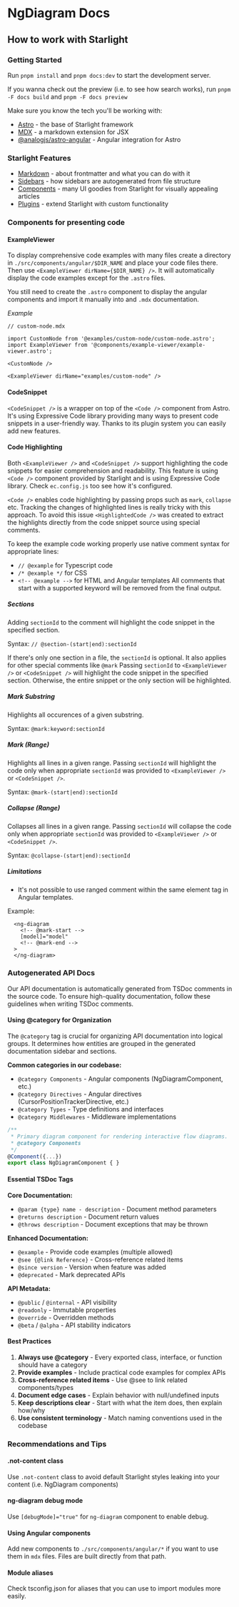 # NgDiagram Docs

## How to work with Starlight

### Getting Started

Run `pnpm install` and `pnpm docs:dev` to start the development server.

If you wanna check out the preview (i.e. to see how search works), run `pnpm -F docs build` and `pnpm -F docs preview`

Make sure you know the tech you'll be working with:

- [Astro](https://docs.astro.build/en/basics/astro-pages/) - the base of Starlight framework
- [MDX](https://mdxjs.com/) - a markdown extension for JSX
- [@analogjs/astro-angular](https://analogjs.org/docs/packages/astro-angular/overview) - Angular integration for Astro

### Starlight Features

- [Markdown](https://starlight.astro.build/guides/authoring-content/) - about frontmatter and what you can do with it
- [Sidebars](https://starlight.astro.build/guides/sidebar/) - how sidebars are autogenerated from file structure
- [Components](https://starlight.astro.build/components/using-components/) - many UI goodies from Starlight for visually appealing articles
- [Plugins](https://starlight.astro.build/resources/plugins/) - extend Starlight with custom functionality

### Components for presenting code

#### ExampleViewer

To display comprehensive code examples with many files create a directory in `./src/components/angular/$DIR_NAME` and place your code files there. Then use `<ExampleViewer dirName={$DIR_NAME} />`. It will automatically display the code examples except for the `.astro` files.

You still need to create the `.astro` component to display the angular components and import it manually into and `.mdx` documentation.

_Example_

```
// custom-node.mdx

import CustomNode from '@examples/custom-node/custom-node.astro';
import ExampleViewer from '@components/example-viewer/example-viewer.astro';

<CustomNode />

<ExampleViewer dirName="examples/custom-node" />
```

#### CodeSnippet

`<CodeSnippet />` is a wrapper on top of the `<Code />` component from Astro. It's using Expressive Code library providing many ways to present code snippets in a user-friendly way. Thanks to its plugin system you can easily add new features.

#### Code Highlighting

Both `<ExampleViewer />` and `<CodeSnippet />` support highlighting the code snippets for easier comprehension and readability. This feature is using `<Code />` component provided by Starlight and is using Expressive Code library. Check `ec.config.js` too see how it's configured.

`<Code />` enables code highlighting by passing props such as `mark`, `collapse` etc. Tracking the changes of highlighted lines is really tricky with this approach. To avoid this issue `<HighlightedCode />` was created to extract the highlights directly from the code snippet source using special comments.

To keep the example code working properly use native comment syntax for appropriate lines:

- `// @example` for Typescript code
- `/* @example */` for CSS
- `<!-- @example -->` for HTML and Angular templates
  All comments that start with a supported keyword will be removed from the final output.

##### Sections

Adding `sectionId` to the comment will highlight the code snippet in the specified section.

Syntax: `// @section-(start|end):sectionId`

If there's only one section in a file, the `sectionId` is optional. It also applies for other special comments like `@mark`
Passing `sectionId` to `<ExampleViewer />` or `<CodeSnippet />` will highlight the code snippet in the specified section. Otherwise, the entire snippet or the only section will be highlighted.

##### Mark Substring

Highlights all occurences of a given substring.

Syntax: `@mark:keyword:sectionId`

##### Mark (Range)

Highlights all lines in a given range.
Passing `sectionId` will highlight the code only when appropriate `sectionId` was provided to `<ExampleViewer />` or `<CodeSnippet />`.

Syntax: `@mark-(start|end):sectionId`

##### Collapse (Range)

Collapses all lines in a given range.
Passing `sectionId` will collapse the code only when appropriate `sectionId` was provided to `<ExampleViewer />` or `<CodeSnippet />`.

Syntax: `@collapse-(start|end):sectionId`

##### Limitations

- It's not possible to use ranged comment within the same element tag in Angular templates.

Example:

```
  <ng-diagram
    <!-- @mark-start -->
    [model]="model"
    <!-- @mark-end -->
  >
  </ng-diagram>
```

### Autogenerated API Docs

Our API documentation is automatically generated from TSDoc comments in the source code. To ensure high-quality documentation, follow these guidelines when writing TSDoc comments.

#### Using @category for Organization

The `@category` tag is crucial for organizing API documentation into logical groups. It determines how entities are grouped in the generated documentation sidebar and sections.

**Common categories in our codebase:**

- `@category Components` - Angular components (NgDiagramComponent, etc.)
- `@category Directives` - Angular directives (CursorPositionTrackerDirective, etc.)
- `@category Types` - Type definitions and interfaces
- `@category Middlewares` - Middleware implementations

```typescript
/**
 * Primary diagram component for rendering interactive flow diagrams.
 * @category Components
 */
@Component({...})
export class NgDiagramComponent { }
```

#### Essential TSDoc Tags

**Core Documentation:**

- `@param {type} name - description` - Document method parameters
- `@returns description` - Document return values
- `@throws description` - Document exceptions that may be thrown

**Enhanced Documentation:**

- `@example` - Provide code examples (multiple allowed)
- `@see {@link Reference}` - Cross-reference related items
- `@since version` - Version when feature was added
- `@deprecated` - Mark deprecated APIs

**API Metadata:**

- `@public` / `@internal` - API visibility
- `@readonly` - Immutable properties
- `@override` - Overridden methods
- `@beta` / `@alpha` - API stability indicators

#### Best Practices

1. **Always use @category** - Every exported class, interface, or function should have a category
2. **Provide examples** - Include practical code examples for complex APIs
3. **Cross-reference related items** - Use @see to link related components/types
4. **Document edge cases** - Explain behavior with null/undefined inputs
5. **Keep descriptions clear** - Start with what the item does, then explain how/why
6. **Use consistent terminology** - Match naming conventions used in the codebase

### Recommendations and Tips

#### .not-content class

Use `.not-content` class to avoid default Starlight styles leaking into your content (i.e. NgDiagram components)

#### ng-diagram debug mode

Use `[debugMode]="true"` for `ng-diagram` component to enable debug.

#### Using Angular components

Add new components to `./src/components/angular/*` if you want to use them in `mdx` files. Files are built directly from that path.

#### Module aliases

Check tsconfig.json for aliases that you can use to import modules more easily.
